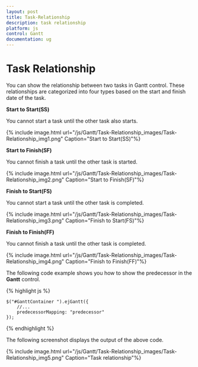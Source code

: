 ```yaml
---
layout: post
title: Task-Relationship
description: task relationship
platform: js
control: Gantt
documentation: ug
---
```


# Task Relationship

You can show the relationship between two tasks in Gantt control. These relationships are categorized into four types based on the start and finish date of the task.

**Start to Start(SS)**

You cannot start a task until the other task also starts.

{% include image.html url="/js/Gantt/Task-Relationship_images/Task-Relationship_img1.png" Caption="Start to Start(SS)"%}

**Start to Finish(SF)**

You cannot finish a task until the other task is started.

{% include image.html url="/js/Gantt/Task-Relationship_images/Task-Relationship_img2.png" Caption="Start to Finish(SF)"%}

**Finish to Start(FS)**

You cannot start a task until the other task is completed.

{% include image.html url="/js/Gantt/Task-Relationship_images/Task-Relationship_img3.png" Caption="Finish to Start(FS)"%}

**Finish to Finish(FF)**

You cannot finish a task until the other task is completed.

{% include image.html url="/js/Gantt/Task-Relationship_images/Task-Relationship_img4.png" Caption="Finish to Finish(FF)"%}

The following code example shows you how to show the predecessor in the **Gantt** control.

{% highlight js %}


    $("#GanttContainer ").ejGantt({
        //...
        predecessorMapping: "predecessor"
    });


{% endhighlight %}



The following screenshot displays the output of the above code. 

{% include image.html url="/js/Gantt/Task-Relationship_images/Task-Relationship_img5.png" Caption="Task relationship"%}

